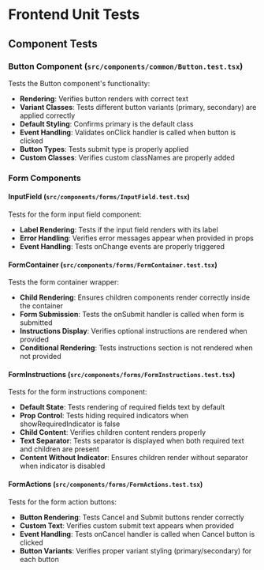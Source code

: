# Frontend Unit Tests 

## Component Tests

### Button Component (`src/components/common/Button.test.tsx`)

Tests the Button component's functionality:

- **Rendering**: Verifies button renders with correct text
- **Variant Classes**: Tests different button variants (primary, secondary) are applied correctly
- **Default Styling**: Confirms primary is the default class
- **Event Handling**: Validates onClick handler is called when button is clicked
- **Button Types**: Tests submit type is properly applied
- **Custom Classes**: Verifies custom classNames are properly added

### Form Components

#### InputField (`src/components/forms/InputField.test.tsx`)

Tests for the form input field component:

- **Label Rendering**: Tests if the input field renders with its label
- **Error Handling**: Verifies error messages appear when provided in props
- **Event Handling**: Tests onChange events are properly triggered

#### FormContainer (`src/components/forms/FormContainer.test.tsx`)

Tests the form container wrapper:

- **Child Rendering**: Ensures children components render correctly inside the container
- **Form Submission**: Tests the onSubmit handler is called when form is submitted
- **Instructions Display**: Verifies optional instructions are rendered when provided
- **Conditional Rendering**: Tests instructions section is not rendered when not provided

#### FormInstructions (`src/components/forms/FormInstructions.test.tsx`)

Tests for the form instructions component:

- **Default State**: Tests rendering of required fields text by default
- **Prop Control**: Tests hiding required indicators when showRequiredIndicator is false
- **Child Content**: Verifies children content renders properly
- **Text Separator**: Tests separator is displayed when both required text and children are present
- **Content Without Indicator**: Ensures children render without separator when indicator is disabled

#### FormActions (`src/components/forms/FormActions.test.tsx`)

Tests for the form action buttons:

- **Button Rendering**: Tests Cancel and Submit buttons render correctly
- **Custom Text**: Verifies custom submit text appears when provided
- **Event Handling**: Tests onCancel handler is called when Cancel button is clicked
- **Button Variants**: Verifies proper variant styling (primary/secondary) for each button

